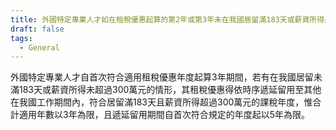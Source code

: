 ```yaml
---
title: 外國特定專業人才如在租稅優惠起算的第2年或第3年未在我國居留滿183天或薪資所得未超過300萬元者，租稅優惠是否可以遞延?
draft: false
tags:
  - General
---
```

外國特定專業人才自首次符合適用租稅優惠年度起算3年期間，若有在我國居留未滿183天或薪資所得未超過300萬元的情形，其租稅優惠得依時序遞延留用至其他在我國工作期間內，符合居留滿183天且薪資所得超過300萬元的課稅年度，惟合計適用年數以3年為限，且遞延留用期間自首次符合規定的年度起以5年為限。